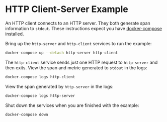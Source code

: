 # HTTP Client-Server Example

An HTTP client connects to an HTTP server. They both generate span information to `stdout`.
These instructions expect you have [docker-compose](https://docs.docker.com/compose/) installed.

Bring up the `http-server` and `http-client` services to run the example:
```sh
docker-compose up --detach http-server http-client
```

The `http-client` service sends just one HTTP request to `http-server` and then exits. View the span and metric generated to `stdout` in the logs:
```sh
docker-compose logs http-client
```

View the span generated by `http-server` in the logs:
```sh
docker-compose logs http-server
```

Shut down the services when you are finished with the example:
```sh
docker-compose down
```
